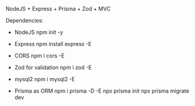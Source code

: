 NodeJS + Express + Prisma + Zod + MVC


Dependencies:

- NodeJS
npm init -y

- Express
npm install express -E

- CORS
npm i cors -E

- Zod for validation
npm i zod -E

- mysql2
npm i mysql2 -E

- Prisma as ORM
npm i prisma -D -E
npx prisma init
npx prisma migrate dev
